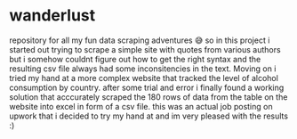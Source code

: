 # wanderlust
repository for all my fun data scraping adventures 😅
so in this project i started out trying to scrape a simple site with quotes from various authors but i somehow couldnt figure out how to get the right syntax and the resulting csv file always had some inconsitencies in the text. 
Moving on i tried my hand at a more complex website that tracked the level of alcohol consumption by country. after some trial and error i finally found a working solution that acccurately scraped the 180 rows of data from the table on the website into excel in form of a csv file. this was an actual job posting on upwork that i decided to try my hand at and im very pleased with the results :) 
